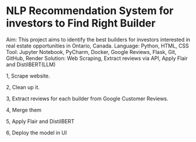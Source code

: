 # NLP Recommendation System for investors to Find Right Builder

Aim: This project aims to identify the best builders for investors interested in real estate opportunities in Ontario, Canada.
Language: Python, HTML, CSS
Tool: Jupyter Notebook, PyCharm, Docker, Google Reviews, Flask, Git, GitHub, Render
Solution: Web Scraping, Extract reviews via API, Apply Flair and DistilBERT(LLM)



1, Scrape website.

2, Clean up it.

3, Extract reviews for each builder from Google Customer Reviews.

4, Merge them

5, Apply Flair and DistilBERT

6, Deploy the model in UI



